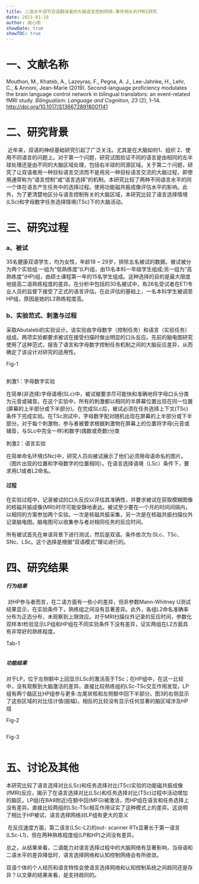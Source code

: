 ```yaml
---
title: 二语水平调节双语翻译者的大脑语言控制网络:事件相关的fMRI研究
date: 2021-01-18
author: 谢心雨
showDate: true
showTOC: true
---
```


# 一、文献名称

Mouthon, M., Khateb, A., Lazeyras, F., Pegna, A. J., Lee-Jahnke, H.,  Lehr, C., & Annoni, Jean-Marie (2019). Second-language proficiency modulates the brain language control network in bilingual translators: an event-related fMRI study. *Bilingualism: Language and Cognition, 23* (2), 1–14. http://doi.org/10.1017/S1366728918001141 

# 二、研究背景

​		近年来，双语的神经基础研究引起了广泛关注。尤其是在大脑如何1、组织 2、使用不同语言的问题上。对于第一个问题，研究试图验证不同的语言是由相同的左半球处理还是由不同的大脑区域处理，包括右半球的同源区域。关于第二个问题，研究了让双语者用一种目标语言交流而不是用另一种目标语言交流的大脑过程，即使用通常称为“语言控制”或“语言选择”的机制。本研究比较了两种不同语言水平的同一个体在语言产生任务中的选择过程。使用功能磁共振成像评估水平的影响。此外，为了更清楚地区分与语言控制有关的大脑区域，本研究比较了语言选择情境(LSc)和字母数字任务选择情境(TSc)下的大脑活动。

# 三、研究过程

### a、被试

35名健康双语学生，均为女性，年龄18 ~ 29岁，排除五名被试的数据。被试被分为两个实验组:一组为“低熟练度”(LP)组，由15名本科一年级学生组成;另一组为“高熟练度”(HP)组，由硕士课程第一年的15名学生组成。这种选择的目的是最大限度地提高二语熟练程度的差异。在分析中包括的30名被试中，有26名受试者在ETI专业人员的监督下接受了正式的语言评估。在此评估的基础上，一名本科学生被调至HP组，原因是她的L2熟练程度高。

### b、实验范式、刺激与过程

​		采取Abutalebi的实验设计。该实验由字母数字（控制任务）和语言（实验任务）组成。两项实验都要求被试在接受扫描时做出明显的口头反应。先前的脑电图研究使用了这种范式，报告了语言和字母数字控制任务机制之间的大脑反应差异，从而确定了该设计对研究的适用性。

Fig-1

![]()

刺激1：字母数字实验

在简单(非选择)字母语境(SLc)中，被试被要求尽可能快和准确地将字母口头分类为元音或辅音。在这个实验中，所有的刺激都以相同的半屏幕位置出现在同一位置(屏幕的上半部分或下半部分)。在完成SLc后，被试必须在任务选择上下文(TSc)条件下完成实验。在TSc测试中，字母数字配对随机出现在屏幕的上半部分或下半部分。对于每个刺激物，参与者被要求根据刺激物在屏幕上的位置将字母(元音或辅音，与SLc中完全一样)和数字(偶数或奇数)分类

刺激2：语言实验

在简单命名环境(SNc)中，研究人员向被试展示了他们必须用母语命名的图片。（图片出现的位置和字母数字的位置相同）。在语言选择语境（LSc）条件下，要求用L1或者L2命名。



#### 过程

​		在实验过程中，记录被试的口头反应以评估其准确性，并要求被试在获取模糊图像的核磁共振成像(MRI)时尽可能安静地表达。被试至少要在一个月的时间间隔内，以相同的方案参加两个实验。一次是核磁共振采集，另一次是在核磁共振扫描仪外记录脑电图。脑电图可以收集参与者对相同任务的反应时间。

​		所有被试首先在单语背景下进行测试，然后是双语。条件依次为:SLc、TSc、SNc、LSc。这个选择是根据“双语模式”理论进行的。

# 四、研究结果

##### 行为结果

​		对HP参与者而言，在二语方面有一些小的差异，但非参数Mann-Whitney U测试结果显示，在实验条件下，熟练组之间没有显著差异。此外，各组L2命名准确率分布为正态分布，未观察到上限效应。对于MRI扫描仪外记录的反应时间，参数化双样本t检验显示LP组和HP组在不同实验条件下没有差异，证实两组在L2方面具有非常好的熟练程度。

Tab-1

![]()

##### 功能结果

​		对于LP，位于左侧额中上回显示LSc的激活高于TSc；在HP组中，在这一比较中，没有观察到大脑激活的差异。直接比较熟练组的LSc-TSc交互作用发现，LP组有两个脑区比HP组参与更多:左尾状核和左侧额中回下半部分。图3的右侧显示了这些区域的对比估计值(振幅)。相反的比较没有显示任何显著的脑区域涉及HP组

Fig-2

![]()

Fig-3

![]()

# 五、讨论及其他

​		本研究比较了语言选择对比(LSc)和任务选择对比(TSc)实验的功能磁共振成像(fMRI)反应，揭示了在语言选择对比(LSc)和任务选择对比(TSc)过程中活动增加的脑区。LP组(在BA9附近)在额中回(MFG)被激活，而HP组在语言和任务选择上没有差异。直接比较两组的LSc-TSc相互作用证实了这种模式上的差异。这说明了相比于HP被试，语言选择网络对LP组有更大的意义

​		在反应速度方面，第二语言(LSc-L2)的out- scanner RTs显著长于第一语言(LSc-L1)，但在两种熟练程度组(LP和HP)之间没有差异。

​		总之，从结果来看，二语能力对语言选择过程中的大脑网络有显著影响，当母语和二语水平的差异降低时，语言选择网络和认知控制网络会有所收敛。

​		双语个体的个人经历和语言特性会使语言选择网络和认知控制系统之间趋同还是存异？以文章的结果来看，是支持趋同的。